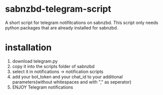 # sabnzbd-telegram-script
A short script for telegram notifitcations on sabnzbd. This script only needs python packages that are already installed for sabnzbd.

# installation
1. download telegram.py
2. copy it into the scripts folder of sabnzbd
3. select it in notifications -> notification scripts
4. add your bot_token and your chat_id to your additional parameters(without whitespaces and with "," as seperator)
5. ENJOY Telegram notifications
